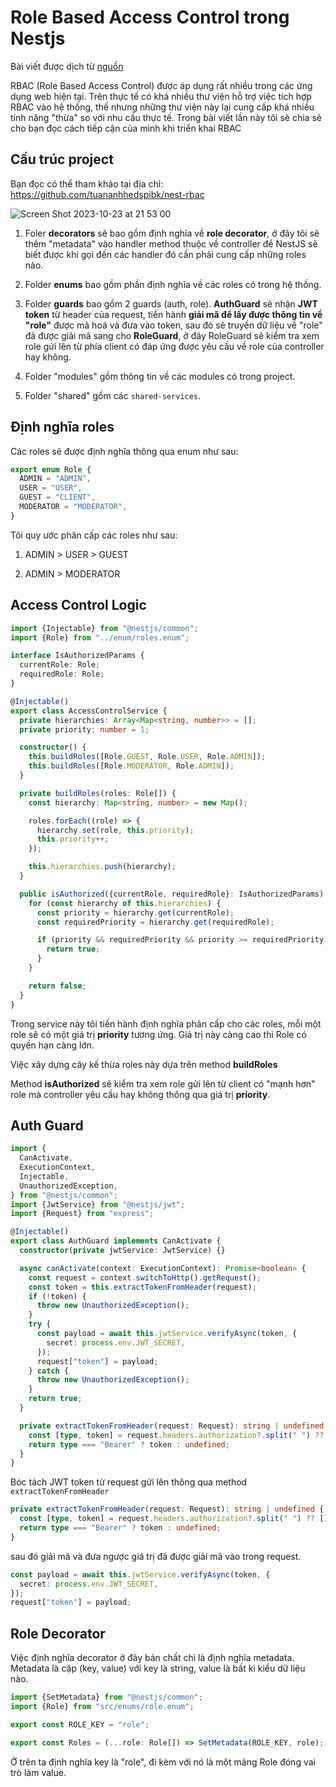 # Role Based Access Control trong Nestjs

Bài viết được dịch từ [nguồn](https://medium.com/@dev.muhammet.ozen/role-based-access-control-in-nestjs-15c15090e47d)

RBAC (Role Based Access Control) được áp dụng rất nhiều trong các ứng dụng web hiện tại. Trên thực tế có khá nhiều thư viện hỗ trợ việc tích hợp RBAC vào hệ thống, thế nhưng những thư viện này lại cung cấp khá nhiều tính năng "thừa" so với nhu cầu thực tế. Trong bài viết lần này tôi sẽ chia sẻ cho bạn đọc cách tiếp cận của mình khi triển khai RBAC

## Cấu trúc project

Bạn đọc có thể tham khảo tại địa chỉ: <https://github.com/tuananhhedspibk/nest-rbac>

![Screen Shot 2023-10-23 at 21 53 00](https://github.com/tuananhhedspibk/nest-rbac/assets/15076665/e9834d14-4fba-47fc-8b54-29185d533b83)

1. Foler **decorators** sẽ bao gồm định nghĩa về **role decorator**, ở đây tôi sẽ thêm "metadata" vào handler method thuộc về controller để NestJS sẽ biết được khi gọi đến các handler đó cần phải cung cấp những roles nào.

2. Folder **enums** bao gồm phần định nghĩa về các roles có trong hệ thống.

3. Folder **guards** bao gồm 2 guards (auth, role). **AuthGuard** sẽ nhận **JWT token** từ header của request, tiến hành **giải mã để lấy được thông tin về "role"** được mã hoá và đưa vào token, sau đó sẽ truyền dữ liệu về "role" đã được giải mã sang cho **RoleGuard**, ở đây RoleGuard sẽ kiểm tra xem role gửi lên từ phía client có đáp ứng được yêu cầu về role của controller hay không.

4. Folder "modules" gồm thông tin về các modules có trong project.

5. Folder "shared" gồm các `shared-services`.

## Định nghĩa roles

Các roles sẽ được định nghĩa thông qua enum như sau:

```ts
export enum Role {
  ADMIN = "ADMIN",
  USER = "USER",
  GUEST = "CLIENT",
  MODERATOR = "MODERATOR",
}
```

Tôi quy ước phân cấp các roles như sau:

1. ADMIN > USER > GUEST

2. ADMIN > MODERATOR

## Access Control Logic

```ts
import {Injectable} from "@nestjs/common";
import {Role} from "../enum/roles.enum";

interface IsAuthorizedParams {
  currentRole: Role;
  requiredRole: Role;
}

@Injectable()
export class AccessControlService {
  private hierarchies: Array<Map<string, number>> = [];
  private priority: number = 1;

  constructor() {
    this.buildRoles([Role.GUEST, Role.USER, Role.ADMIN]);
    this.buildRoles([Role.MODERATOR, Role.ADMIN]);
  }

  private buildRoles(roles: Role[]) {
    const hierarchy: Map<string, number> = new Map();

    roles.forEach((role) => {
      hierarchy.set(role, this.priority);
      this.priority++;
    });

    this.hierarchies.push(hierarchy);
  }

  public isAuthorized({currentRole, requiredRole}: IsAuthorizedParams) {
    for (const hierarchy of this.hierarchies) {
      const priority = hierarchy.get(currentRole);
      const requiredPriority = hierarchy.get(requiredRole);

      if (priority && requiredPriority && priority >= requiredPriority) {
        return true;
      }
    }

    return false;
  }
}
```

Trong service này tôi tiến hành định nghĩa phân cấp cho các roles, mỗi một role sẽ có một giá trị **priority** tương ứng. Giá trị này càng cao thì Role có quyền hạn càng lớn.

Việc xây dựng cây kế thừa roles này dựa trên method **buildRoles**

Method **isAuthorized** sẽ kiểm tra xem role gửi lên từ client có "mạnh hơn" role mà controller yêu cầu hay không thông qua giá trị **priority**.

## Auth Guard

```ts
import {
  CanActivate,
  ExecutionContext,
  Injectable,
  UnauthorizedException,
} from "@nestjs/common";
import {JwtService} from "@nestjs/jwt";
import {Request} from "express";

@Injectable()
export class AuthGuard implements CanActivate {
  constructor(private jwtService: JwtService) {}

  async canActivate(context: ExecutionContext): Promise<boolean> {
    const request = context.switchToHttp().getRequest();
    const token = this.extractTokenFromHeader(request);
    if (!token) {
      throw new UnauthorizedException();
    }
    try {
      const payload = await this.jwtService.verifyAsync(token, {
        secret: process.env.JWT_SECRET,
      });
      request["token"] = payload;
    } catch {
      throw new UnauthorizedException();
    }
    return true;
  }

  private extractTokenFromHeader(request: Request): string | undefined {
    const [type, token] = request.headers.authorization?.split(" ") ?? [];
    return type === "Bearer" ? token : undefined;
  }
}
```

Bóc tách JWT token từ request gửi lên thông qua method `extractTokenFromHeader`

```ts
private extractTokenFromHeader(request: Request): string | undefined {
  const [type, token] = request.headers.authorization?.split(" ") ?? [];
  return type === "Bearer" ? token : undefined;
}
```

sau đó giải mã và đưa ngược giá trị đã được giải mã vào trong request.

```ts
const payload = await this.jwtService.verifyAsync(token, {
  secret: process.env.JWT_SECRET,
});
request["token"] = payload;
```

## Role Decorator

Việc định nghĩa decorator ở đây bản chất chỉ là định nghĩa metadata. Metadata là cặp (key, value) với key là string, value là bất kì kiểu dữ liệu nào.

```ts
import {SetMetadata} from "@nestjs/common";
import {Role} from "src/enums/role.enum";

export const ROLE_KEY = "role";

export const Roles = (...role: Role[]) => SetMetadata(ROLE_KEY, role);
```

Ở trên ta định nghĩa key là "role", đi kèm với nó là một mảng Role đóng vai trò làm value.
